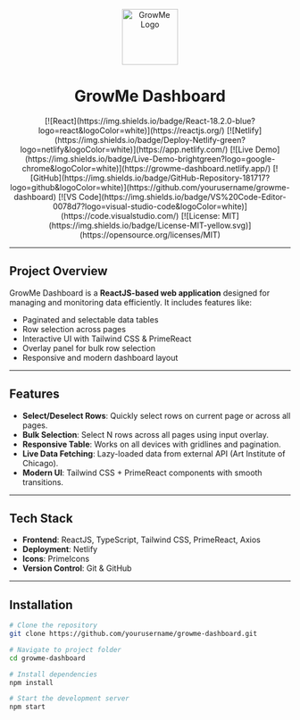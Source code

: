 <p align="center">
  <img src="/logo.png" alt="GrowMe Logo" width="100" />
</p>

<h1 align="center">GrowMe Dashboard</h1>

<p align="center">
  [![React](https://img.shields.io/badge/React-18.2.0-blue?logo=react&logoColor=white)](https://reactjs.org/) 
  [![Netlify](https://img.shields.io/badge/Deploy-Netlify-green?logo=netlify&logoColor=white)](https://app.netlify.com/) 
  [![Live Demo](https://img.shields.io/badge/Live-Demo-brightgreen?logo=google-chrome&logoColor=white)](https://growme-dashboard.netlify.app/) 
  [![GitHub](https://img.shields.io/badge/GitHub-Repository-181717?logo=github&logoColor=white)](https://github.com/yourusername/growme-dashboard) 
  [![VS Code](https://img.shields.io/badge/VS%20Code-Editor-0078d7?logo=visual-studio-code&logoColor=white)](https://code.visualstudio.com/) 
  [![License: MIT](https://img.shields.io/badge/License-MIT-yellow.svg)](https://opensource.org/licenses/MIT)
</p>

---

## Project Overview

GrowMe Dashboard is a **ReactJS-based web application** designed for managing and monitoring data efficiently. It includes features like:

- Paginated and selectable data tables
- Row selection across pages
- Interactive UI with Tailwind CSS & PrimeReact
- Overlay panel for bulk row selection
- Responsive and modern dashboard layout

---

## Features

- **Select/Deselect Rows**: Quickly select rows on current page or across all pages.
- **Bulk Selection**: Select N rows across all pages using input overlay.
- **Responsive Table**: Works on all devices with gridlines and pagination.
- **Live Data Fetching**: Lazy-loaded data from external API (Art Institute of Chicago).
- **Modern UI**: Tailwind CSS + PrimeReact components with smooth transitions.

---

## Tech Stack

- **Frontend**: ReactJS, TypeScript, Tailwind CSS, PrimeReact, Axios
- **Deployment**: Netlify
- **Icons**: PrimeIcons
- **Version Control**: Git & GitHub

---

## Installation

```bash
# Clone the repository
git clone https://github.com/yourusername/growme-dashboard.git

# Navigate to project folder
cd growme-dashboard

# Install dependencies
npm install

# Start the development server
npm start
